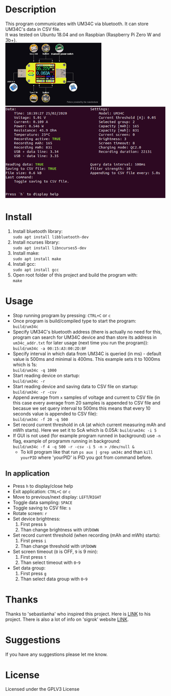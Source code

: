 # Description
This program communicates with UM34C via bluetooth. It can store UM34C's data in CSV file.  
It was tested on Ubuntu 18.04 and on Raspbian (Raspberry Pi Zero W and 3b+).  
<img src="./um34c.jpg" width="300" alt="UM34C">
<img src="./app.png" width="500" alt="Program sample">

# Install
1. Install bluetooth library:  
`sudo apt install libbluetooth-dev`
2. Install ncurses library:  
`sudo apt install libncurses5-dev`
3. Install make:  
`sudo apt install make`
4. Install gcc:  
`sudo apt install gcc`
5. Open root folder of this project and build the program with:  
`make`

# Usage
* Stop running program by pressing: `CTRL+C` or `c`  
* Once program is build/compiled type to start the program:  
`build/um34c`  
* Specify UM34C's bluetooth address (there is actually no need for this, program can search for UM34C device and than store its address in `um34c_addr.txt` for later usage (next time you run the program)):  
`build/um34c -a 00:15:A3:00:2D:BF`  
* Specify interval in which data from UM34C is queried (in ms) - default value is 500ms and minimal is 400ms. This example sets it to 1000ms which is 1s:  
`build/um34c -q 1000`  
* Start reading device on startup:  
`build/um34c -r`  
* Start reading device and saving data to CSV file on startup:  
`build/um34c -r -csv`  
* Append average from `x` samples of voltage and current to CSV file (in this case every average from 20 samples is appended to CSV file and becasue we set query interval to 500ms this means that every 10 seconds value is appended to CSV file):  
`build/um34c -f 20 -q 500`
* Set record current threshold in cA (at which current measuring mAh and mWh starts). Here we set it to 5cA which is 0.05A:
`build/um34c -i 5`
* If GUI is not used (for example program runned in background) use `-n` flag, example of programm running in background:  
`build/um34c -f 4 -q 500 -r -csv -i 5 -n > /dev/null &`   
    * To kill program like that run `ps aux | grep um34c` and than `kill yourPID` where 'yourPID' is PID you got from command before.


## In application
* Press `h` to display/close help
* Exit application: `CTRL+C` or `c`
* Move to previous/next display: `LEFT`/`RIGHT`
* Toggle data sampling: `SPACE`
* Toggle saving to CSV file: `s`
* Rotate screen: `r`
* Set device brightness:
  1. First press `b`
  2. Than change brightness with `UP`/`DOWN`
* Set record current threshold (when recording (mAh and mWh) starts):
  1. First press `i`
  2. Than change threshold with `UP`/`DOWN`
* Set screen timeout (`0` is OFF, `9` is 9 min):
  1. First press `t`
  2. Than select timeout with `0`-`9`
* Set data group:
  1. First press `g`
  2. Than select data group with `0`-`9`


# Thanks
Thanks to 'sebastianha' who inspired this project. Here is [LINK](https://github.com/sebastianha/um34c) to his project.
There is also a lot of info on 'sigrok' website [LINK](https://sigrok.org/wiki/RDTech_UM_series).

# Suggestions
If you have any suggestions please let me know.

# License
Licensed under the GPLV3 License
